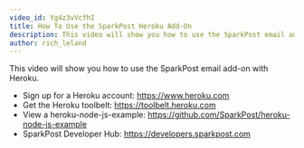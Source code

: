 ```yaml
---
video_id: Yg4z3vVcfhI
title: How To Use the SparkPost Heroku Add-On
description: This video will show you how to use the SparkPost email add-on with Heroku.
author: rich_leland
---
```

This video will show you how to use the SparkPost email add-on with Heroku.

- Sign up for a Heroku account: <https://www.heroku.com>
- Get the Heroku toolbelt: <https://toolbelt.heroku.com>
- View a heroku-node-js-example: <https://github.com/SparkPost/heroku-node-js-example>
- SparkPost Developer Hub: <https://developers.sparkpost.com>
